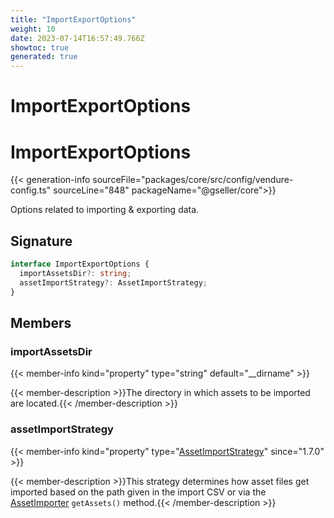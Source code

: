 ```yaml
---
title: "ImportExportOptions"
weight: 10
date: 2023-07-14T16:57:49.766Z
showtoc: true
generated: true
---
```

<!-- This file was generated from the Vendure source. Do not modify. Instead, re-run the "docs:build" script -->

# ImportExportOptions
<div class="symbol">


# ImportExportOptions

{{< generation-info sourceFile="packages/core/src/config/vendure-config.ts" sourceLine="848" packageName="@gseller/core">}}

Options related to importing & exporting data.

## Signature

```TypeScript
interface ImportExportOptions {
  importAssetsDir?: string;
  assetImportStrategy?: AssetImportStrategy;
}
```
## Members

### importAssetsDir

{{< member-info kind="property" type="string" default="__dirname"  >}}

{{< member-description >}}The directory in which assets to be imported are located.{{< /member-description >}}

### assetImportStrategy

{{< member-info kind="property" type="<a href='/typescript-api/import-export/asset-import-strategy#assetimportstrategy'>AssetImportStrategy</a>"  since="1.7.0" >}}

{{< member-description >}}This strategy determines how asset files get imported based on the path given in the
import CSV or via the <a href='/typescript-api/import-export/asset-importer#assetimporter'>AssetImporter</a> `getAssets()` method.{{< /member-description >}}


</div>
